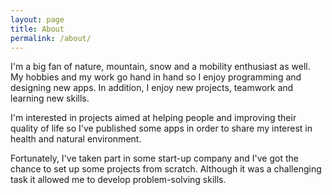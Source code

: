 ```yaml
---
layout: page
title: About
permalink: /about/
---
```


I'm a big fan of nature, mountain, snow and a mobility enthusiast as well. My hobbies and my work go hand in hand so I enjoy programming and designing new apps. In addition, I enjoy new projects, teamwork and learning new skills.

I'm interested in projects aimed at helping people and improving their quality of life so I've published some apps in order to share my interest in health and natural environment.

Fortunately, I've taken part in some start-up company and I've got the chance to set up some projects from scratch. Although it was a challenging task it allowed me to develop problem-solving skills.